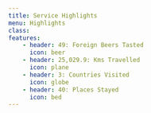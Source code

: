 ```yaml
---
title: Service Highlights
menu: Highlights
class:
features:
	- header: 49: Foreign Beers Tasted
	  icon: beer
	- header: 25,029.9: Kms Travelled
	  icon: plane
	- header: 3: Countries Visited
	  icon: globe
	- header: 40: Places Stayed
	  icon: bed
---
```

